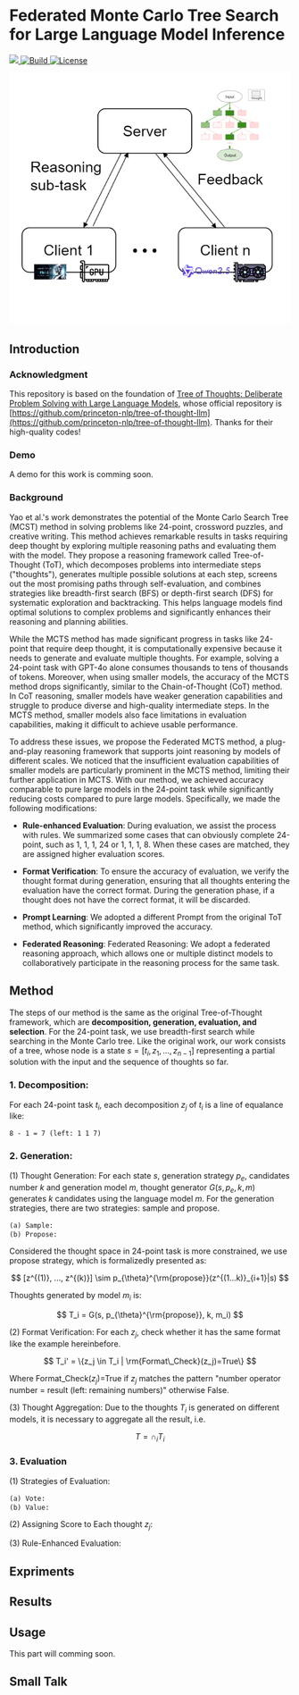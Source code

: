 # Federated Monte Carlo Tree Search for Large Language Model Inference

<p>
    <a href="https://badge.fury.io/py/tree-of-thoughts-llm">
        <img src="https://badge.fury.io/py/tree-of-thoughts-llm.svg">
    </a>
    <a href="https://www.python.org/">
        <img alt="Build" src="https://img.shields.io/badge/Python-3.7+-1f425f.svg?color=purple">
    </a>
    <a href="https://copyright.princeton.edu/policy">
        <img alt="License" src="https://img.shields.io/badge/License-MIT-blue">
    </a>
</p>

![teaser](pics/federated.png)


## Introduction

### Acknowledgment

This repository is based on the foundation of [Tree of Thoughts: Deliberate Problem Solving with Large Language Models](https://proceedings.neurips.cc/paper_files/paper/2023/file/271db9922b8d1f4dd7aaef84ed5ac703-Paper-Conference.pdf), whose official repository is [https://github.com/princeton-nlp/tree-of-thought-llm](https://github.com/princeton-nlp/tree-of-thought-llm). Thanks for their high-quality codes!

### Demo

A demo for this work is comming soon.

### Background

Yao et al.'s work demonstrates the potential of the Monte Carlo Search Tree (MCST) method in solving problems like 24-point, crossword puzzles, and creative writing. This method achieves remarkable results in tasks requiring deep thought by exploring multiple reasoning paths and evaluating them with the model. They propose a reasoning framework called Tree-of-Thought (ToT), which decomposes problems into intermediate steps ("thoughts"), generates multiple possible solutions at each step, screens out the most promising paths through self-evaluation, and combines strategies like breadth-first search (BFS) or depth-first search (DFS) for systematic exploration and backtracking. This helps language models find optimal solutions to complex problems and significantly enhances their reasoning and planning abilities.

While the MCTS method has made significant progress in tasks like 24-point that require deep thought, it is computationally expensive because it needs to generate and evaluate multiple thoughts. For example, solving a 24-point task with GPT-4o alone consumes thousands to tens of thousands of tokens. Moreover, when using smaller models, the accuracy of the MCTS method drops significantly, similar to the Chain-of-Thought (CoT) method. In CoT reasoning, smaller models have weaker generation capabilities and struggle to produce diverse and high-quality intermediate steps. In the MCTS method, smaller models also face limitations in evaluation capabilities, making it difficult to achieve usable performance.

To address these issues, we propose the Federated MCTS method, a plug-and-play reasoning framework that supports joint reasoning by models of different scales. We noticed that the insufficient evaluation capabilities of smaller models are particularly prominent in the MCTS method, limiting their further application in MCTS. With our method, we achieved accuracy comparable to pure large models in the 24-point task while significantly reducing costs compared to pure large models. Specifically, we made the following modifications:

- **Rule-enhanced Evaluation**: During evaluation, we assist the process with rules. We summarized some cases that can obviously complete 24-point, such as 1, 1, 1, 24 or 1, 1, 1, 8. When these cases are matched, they are assigned higher evaluation scores.

- **Format Verification**: To ensure the accuracy of evaluation, we verify the thought format during generation, ensuring that all thoughts entering the evaluation have the correct format. During the generation phase, if a thought does not have the correct format, it will be discarded.

- **Prompt Learning**: We adopted a different Prompt from the original ToT method, which significantly improved the accuracy.

- **Federated Reasoning**: Federated Reasoning: We adopt a federated reasoning approach, which allows one or multiple distinct models to collaboratively participate in the reasoning process for the same task.


## Method

The steps of our method is the same as the original Tree-of-Thought framework, which are **decomposition, generation, evaluation, and selection**. For the 24-point task, we use breadth-first search while searching in the Monte Carlo tree. Like the original work, our work consists of a tree, whose node is a state $s=[t_i, z_1, ..., z_{n-1}]$ representing a partial solution with the input and the sequence of thoughts so far.

### 1. Decomposition: 
For each 24-point task $t_i$, each decomposition $z_j$ of $t_i$ is a line of equalance like:
```plaintext
8 - 1 = 7 (left: 1 1 7)
```

### 2. Generation: 
   
(1) Thought Generation: For each state $s$, generation strategy $p_e$, candidates number $k$ and generation model $m$, thought generator $G(s, p_e, k, m)$ generates $k$ candidates using the language model $m$. For the generation strategies, there are two strategies: sample and propose. 

    (a) Sample: 
    (b) Propose: 

Considered the thought space in 24-point task is more constrained, we use propose strategy, which is formalizedly presented as: 

$$
[z^{(1)}, ..., z^{(k)}] \sim p_{\theta}^{\rm{propose}}(z^{(1...k)}_{i+1}|s)
$$

Thoughts generated by model $m_i$ is:

$$
T_i = G(s, p_{\theta}^{\rm{propose}}, k, m_i)
$$

(2) Format Verification: For each $z_j$, check whether it has the same format like the example hereinbefore.

$$
T_i' = \{z_j \in T_i | \rm{Format\_Check}(z_j)=True\}
$$

Where Format_Check($z_j$)=True if $z_j$​ matches the pattern "number operator number = result (left: remaining numbers)" otherwise​ False.

(3) Thought Aggregation: Due to the thoughts $T_i$ is generated on different models, it is necessary to aggregate all the result, i.e.

$$
T= \cap_{i} T_i
$$

### 3. Evaluation

(1) Strategies of Evaluation:

    (a) Vote: 
    (b) Value: 

(2) Assigning Score to Each thought $z_j$:

(3) Rule-Enhanced Evaluation:
## Expriments

## Results

## Usage

This part will comming soon.

## Small Talk